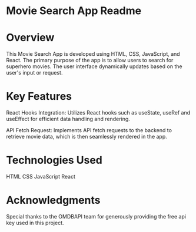 
# Movie Search App Readme

# Overview

This Movie Search App is developed using HTML, CSS, JavaScript, and React. The primary purpose of the app is to allow users to search for superhero movies. The user interface dynamically updates based on the user's input or request.

# Key Features

React Hooks Integration: Utilizes React hooks such as useState, useRef and useEffect for efficient data handling and rendering.

API Fetch Request: Implements API fetch requests to the backend to retrieve movie data, which is then seamlessly rendered in the app.


# Technologies Used

HTML
CSS
JavaScript
React

# Acknowledgments
Special thanks to the OMDBAPI team for generously providing the free api key used in this project.


